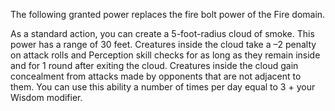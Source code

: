 The following granted power replaces the fire bolt power of the Fire domain.

As a standard action, you can create a 5-foot-radius cloud of smoke. This power has a range of 30 feet. Creatures inside the cloud take a –2 penalty on attack rolls and Perception skill checks for as long as they remain inside and for 1 round after exiting the cloud. Creatures inside the cloud gain concealment from attacks made by opponents that are not adjacent to them. You can use this ability a number of times per day equal to 3 + your Wisdom modifier.